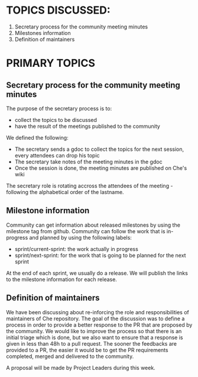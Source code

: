 # TOPICS DISCUSSED:

1. Secretary process for the community meeting minutes
2. Milestones information
3. Definition of maintainers

# PRIMARY TOPICS

## Secretary process for the community meeting minutes 
The purpose of the secretary process is to:
- collect the topics to be discussed
- have the result of the meetings published to the community

We defined the following:
- The secretary sends a gdoc to collect the topics for the next session, every attendees can drop his topic
- The secretary take notes of the meeting minutes in the gdoc
- Once the session is done, the meeting minutes are published on Che's wiki

The secretary role is rotating accross the attendees of the meeting - following the alphabetical order of the lastname.

## Milestone information
Community can get information about released milestones by using the milestone tag from github. 
Community can follow the work that is in-progress and planned by using the following labels:
- sprint/current-sprint: the work actually in progress
- sprint/next-sprint: for the work that is going to be planned for the next sprint

At the end of each sprint, we usually do a release. We will publish the links to the milestone information for each release.

## Definition of maintainers
We have been discussing about re-inforcing the role and responsibilities of maintainers of Che repository.
The goal of the discussion was to define a process in order to provide a better response to the PR that are proposed by the community. We would like to improve the process so that there is an initial triage which is done, but we also want to ensure that a response is given in less than 48h to a pull request. The sooner the feedbacks are provided to a PR, the easier it would be to get the PR requirements completed, merged and delivered to the community.

A proposal will be made by Project Leaders during this week.

